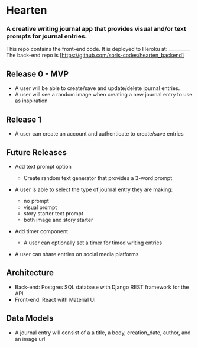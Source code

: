 
# Hearten 

### A creative writing journal app that provides visual and/or text prompts for journal entries.

This repo contains the front-end code. It is deployed to Heroku at: _________
The back-end repo is [https://github.com/soris-codes/hearten_backend]

## Release 0 - MVP
- A user will be able to create/save and update/delete journal entries.
- A user will see a random image when creating a new journal entry to use as inspiration


## Release 1
- A user can create an account and authenticate to create/save entries


## Future Releases
- Add text prompt option
    * Create random text generator that provides a 3-word prompt
    
- A user is able to select the type of journal entry they are making:
    * no prompt
    * visual prompt
    * story starter text prompt
    * both image and story starter
    
- Add timer component
    * A user can optionally set a timer for timed writing entries
    
- A user can share entries on social media platforms


## Architecture
- Back-end: Postgres SQL database with Django REST framework for the API 
- Front-end: React with Material UI

## Data Models
- A journal entry will consist of a a title, a body, creation_date, author, and an image url
